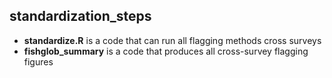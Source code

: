 ## **standardization_steps**

* **standardize.R** is a code that can run all flagging methods cross surveys
* **fishglob_summary** is a code that produces all cross-survey flagging figures